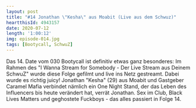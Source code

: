 ```yaml
---
layout: post
title: "#14 Jonathan \"Kesha\" aus Moabit (Live aus dem Schwuz)"
heartthisId: 4943157
date: 2020-07-12
length: '1:00:12'
img: episode-014.jpg
tags: [Bootycall, SchwuZ]
---
```

Das 14. Date vom 030 Bootycall ist definitiv etwas ganz besonderes: Im Rahmen des "I Wanna Stream for Somebody - Der Live Stream aus Deinem SchwuZ" wurde diese Folge gefilmt und live ins Netz gestreamt. Dabei wurde es richtig juicy! Jonathan "Kesha" (29) aus Moabit und Gastgeber Caramel Mafia verbindet nämlich ein One Night Stand, der das Leben des Influencers bis heute verändert hat, verrät Jonathan. Sex im Club, Black Lives Matters und geghostete Fuckboys - das alles passiert in Folge 14.